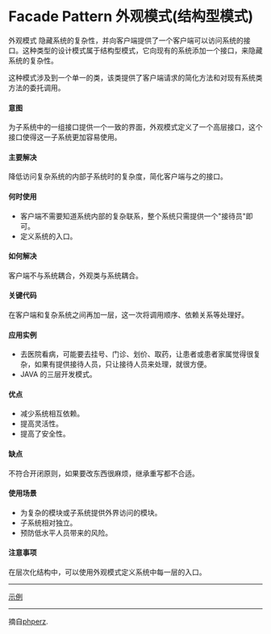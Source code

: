 # Facade Pattern  外观模式(结构型模式)
外观模式 隐藏系统的复杂性，并向客户端提供了一个客户端可以访问系统的接口。这种类型的设计模式属于结构型模式，它向现有的系统添加一个接口，来隐藏系统的复杂性。

这种模式涉及到一个单一的类，该类提供了客户端请求的简化方法和对现有系统类方法的委托调用。

#### 意图
为子系统中的一组接口提供一个一致的界面，外观模式定义了一个高层接口，这个接口使得这一子系统更加容易使用。

#### 主要解决
降低访问复杂系统的内部子系统时的复杂度，简化客户端与之的接口。

#### 何时使用
* 客户端不需要知道系统内部的复杂联系，整个系统只需提供一个"接待员"即可。
* 定义系统的入口。

#### 如何解决
客户端不与系统耦合，外观类与系统耦合。

#### 关键代码
在客户端和复杂系统之间再加一层，这一次将调用顺序、依赖关系等处理好。

#### 应用实例
* 去医院看病，可能要去挂号、门诊、划价、取药，让患者或患者家属觉得很复杂，如果有提供接待人员，只让接待人员来处理，就很方便。
* JAVA 的三层开发模式。

#### 优点
* 减少系统相互依赖。
* 提高灵活性。
* 提高了安全性。

#### 缺点
不符合开闭原则，如果要改东西很麻烦，继承重写都不合适。

#### 使用场景
* 为复杂的模块或子系统提供外界访问的模块。
* 子系统相对独立。
* 预防低水平人员带来的风险。

#### 注意事项
在层次化结构中，可以使用外观模式定义系统中每一层的入口。


---

[示例](https://github.com/103style/DesignPatterns/tree/master/pic/FacadePattern.jpg)

---


摘自[phperz](http://www.phperz.com/article/15/0814/148652.html).